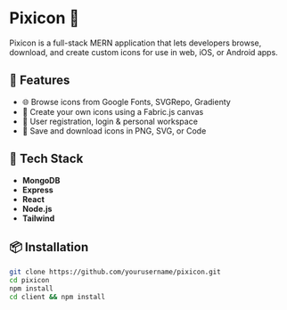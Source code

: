 # Pixicon 🎨

Pixicon is a full-stack MERN application that lets developers browse, download, and create custom icons for use in web, iOS, or Android apps.

## 🚀 Features
- 🌐 Browse icons from Google Fonts, SVGRepo, Gradienty
- 🎨 Create your own icons using a Fabric.js canvas
- 👤 User registration, login & personal workspace
- 💾 Save and download icons in PNG, SVG, or Code

## 🧰 Tech Stack
- **MongoDB**
- **Express**
- **React**
- **Node.js**
- **Tailwind**

## 📦 Installation

```bash
git clone https://github.com/yourusername/pixicon.git
cd pixicon
npm install
cd client && npm install
